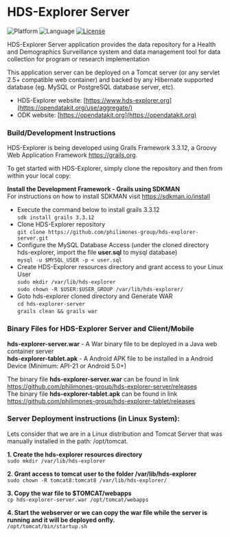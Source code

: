 # HDS-Explorer Server
![Platform](https://img.shields.io/badge/platform-Grails-blue.svg)
![Language](https://img.shields.io/badge/platform-Groovy-blue.svg)
[![License](https://img.shields.io/badge/license-Apache%202.0-blue.svg)](https://opensource.org/licenses/Apache-2.0)

HDS-Explorer Server application provides the data repository for a Health and Demographics Surveillance system and data management tool for data collection for program or research implementation

This application server can be deployed on a Tomcat server (or any servlet 2.5+ compatible web container) and backed by any Hibernate supported database (eg. MySQL or PostgreSQL database server, etc).

* HDS-Explorer website: [https://www.hds-explorer.org](https://opendatakit.org/use/aggregate/)
* ODK website: [https://opendatakit.org](https://opendatakit.org)


### Build/Development Instructions
HDS-Explorer is being developed using Grails Framework 3.3.12, a Groovy Web Application Framework https://grails.org.

To get started with HDS-Explorer, simply clone the repository and then from within your local copy:

**Install the Development Framework - Grails using SDKMAN**  
   For instructions on how to install SDKMAN visit https://sdkman.io/install
   * Execute the command below to install grails 3.3.12  
   `sdk install grails 3.3.12`   
   * Clone HDS-Explorer repository  
   `git clone https://github.com/philimones-group/hds-explorer-server.git`
   * Configure the MySQL Database Access (under the cloned directory hds-explorer, import the file **user.sql** to mysql database)  
   `mysql -u $MYSQL_USER -p < user.sql`
   * Create HDS-Explorer resources directory and grant access to your Linux User  
   `sudo mkdir /var/lib/hds-explorer`   
   `sudo chown -R $USER:$USER_GROUP /var/lib/hds-explorer/`  
   * Goto hds-explorer cloned directory and Generate WAR  
   `cd hds-explorer-server`   
   `grails clean && grails war`
  
### Binary Files for HDS-Explorer Server and Client/Mobile

**hds-explorer-server.war** - A War binary file to be deployed in a Java web container server  
**hds-explorer-tablet.apk** - A Android APK file to be installed in a Android Device (Minimum: API-21 or Android 5.0+)  

The binary file **hds-explorer-server.war** can be found in link https://github.com/philimones-group/hds-explorer-server/releases    
The binary file **hds-explorer-tablet.apk** can be found in link https://github.com/philimones-group/hds-explorer-tablet/releases

### Server Deployment instructions (in Linux System):
Lets consider that we are in a Linux distribution and Tomcat Server that was manually installed in the path: /opt/tomcat.

**1. Create the hds-explorer resources directory**  
   `sudo mkdir /var/lib/hds-explorer`  
   
**2. Grant access to tomcat user to the folder /var/lib/hds-explorer**  
   `sudo chown -R tomcat8:tomcat8 /var/lib/hds-explorer/`  
   
**3. Copy the war file to $TOMCAT/webapps**  
   `cp hds-explorer-server.war /opt/tomcat/webapps`  
   
**4. Start the webserver or we can copy the war file while the server is running and it will be deployed onfly.**  
   `/opt/tomcat/bin/startup.sh`  